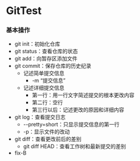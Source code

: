 # GitTest

### 基本操作

+ git init：初始化仓库
+ git status：查看仓库的状态
+ git add：向暂存区添加文件
+ git commit：保存仓库的历史纪录
  + 记述简单提交信息
    + -m “提交信息”
  + 记述详细提交信息
    + 第一行：用一行文字简述提交的根本更改内容
    + 第二行：空行
    + 第三行以后：记述更改的原因和详细内容
+ git log：查看提交日志
  + --pretty=short：只显示提交信息的第一行
  + -p：显示文件的改动
+ git diff：查看更改前后的差别
  + git diff HEAD：查看工作树和最新提交的差别
+ fix-B
